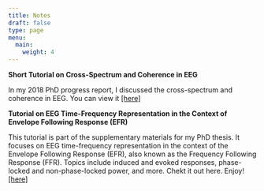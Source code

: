 ```yaml
---
title: Notes
draft: false
type: page
menu:
  main:
    weight: 4
---
```

**Short Tutorial on Cross-Spectrum and Coherence in EEG**

In my 2018 PhD progress report, I discussed the cross-spectrum and coherence in EEG. You can view it [[here]](https://drive.google.com/file/d/1bfLubvkt43VaJ6wpPj8LKAhvhSeWkeXt/view?usp=drive_link)


**Tutorial on EEG Time-Frequency Representation in the Context of Envelope Following Response (EFR)**

This tutorial is part of the supplementary materials for my PhD thesis. It focuses on EEG time-frequency representation in the context of the Envelope Following Response (EFR), also known as the Frequency Following Response (FFR). Topics include induced and evoked responses, phase-locked and non-phase-locked power, and more.  Chekt it out here. Enjoy! 
[[here]](https://drive.google.com/file/d/1LSXZDMnBJ-YVPAUtnVuz1CYkDSdJWveN/view?usp=drive_link)



